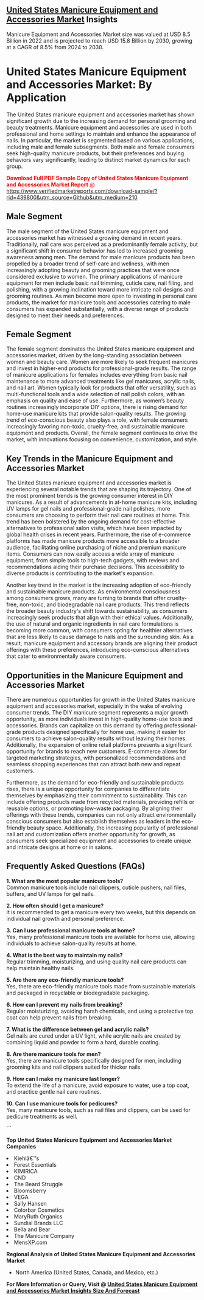 <h2><a href="https://www.verifiedmarketreports.com/download-sample/?rid=439800&amp;utm_source=Github&amp;utm_medium=210" target="_blank">United States Manicure Equipment and Accessories Market</a> Insights</h2><p>Manicure Equipment and Accessories Market size was valued at USD 8.5 Billion in 2022 and is projected to reach USD 15.8 Billion by 2030, growing at a CAGR of 8.5% from 2024 to 2030.</p><p><h1>United States Manicure Equipment and Accessories Market: By Application</h1><p>The United States manicure equipment and accessories market has shown significant growth due to the increasing demand for personal grooming and beauty treatments. Manicure equipment and accessories are used in both professional and home settings to maintain and enhance the appearance of nails. In particular, the market is segmented based on various applications, including male and female subsegments. Both male and female consumers seek high-quality manicure products, but their preferences and buying behaviors vary significantly, leading to distinct market dynamics for each group.</p><p><p><span class=""><span style="color: #ff0000;"><strong>Download Full PDF Sample Copy of United States Manicure Equipment and Accessories Market Report</strong> @ </span><a href="https://www.verifiedmarketreports.com/download-sample/?rid=439800&amp;utm_source=Github&amp;utm_medium=210" target="_blank">https://www.verifiedmarketreports.com/download-sample/?rid=439800&amp;utm_source=Github&amp;utm_medium=210</a></span></p></p><h2>Male Segment</h2><p>The male segment of the United States manicure equipment and accessories market has witnessed a growing demand in recent years. Traditionally, nail care was perceived as a predominantly female activity, but a significant shift in consumer behavior has led to increased grooming awareness among men. The demand for male manicure products has been propelled by a broader trend of self-care and wellness, with men increasingly adopting beauty and grooming practices that were once considered exclusive to women. The primary applications of manicure equipment for men include basic nail trimming, cuticle care, nail filing, and polishing, with a growing inclination toward more intricate nail designs and grooming routines. As men become more open to investing in personal care products, the market for manicure tools and accessories catering to male consumers has expanded substantially, with a diverse range of products designed to meet their needs and preferences.</p><h2>Female Segment</h2><p>The female segment dominates the United States manicure equipment and accessories market, driven by the long-standing association between women and beauty care. Women are more likely to seek frequent manicures and invest in higher-end products for professional-grade results. The range of manicure applications for females includes everything from basic nail maintenance to more advanced treatments like gel manicures, acrylic nails, and nail art. Women typically look for products that offer versatility, such as multi-functional tools and a wide selection of nail polish colors, with an emphasis on quality and ease of use. Furthermore, as women’s beauty routines increasingly incorporate DIY options, there is rising demand for home-use manicure kits that provide salon-quality results. The growing trend of eco-conscious beauty also plays a role, with female consumers increasingly favoring non-toxic, cruelty-free, and sustainable manicure equipment and products. Overall, the female segment continues to drive the market, with innovations focusing on convenience, customization, and style.</p><h2>Key Trends in the Manicure Equipment and Accessories Market</h2><p>The United States manicure equipment and accessories market is experiencing several notable trends that are shaping its trajectory. One of the most prominent trends is the growing consumer interest in DIY manicures. As a result of advancements in at-home manicure kits, including UV lamps for gel nails and professional-grade nail polishes, more consumers are choosing to perform their nail care routines at home. This trend has been bolstered by the ongoing demand for cost-effective alternatives to professional salon visits, which have been impacted by global health crises in recent years. Furthermore, the rise of e-commerce platforms has made manicure products more accessible to a broader audience, facilitating online purchasing of niche and premium manicure items. Consumers can now easily access a wide array of manicure equipment, from simple tools to high-tech gadgets, with reviews and recommendations aiding their purchase decisions. This accessibility to diverse products is contributing to the market's expansion.</p><p>Another key trend in the market is the increasing adoption of eco-friendly and sustainable manicure products. As environmental consciousness among consumers grows, many are turning to brands that offer cruelty-free, non-toxic, and biodegradable nail care products. This trend reflects the broader beauty industry's shift towards sustainability, as consumers increasingly seek products that align with their ethical values. Additionally, the use of natural and organic ingredients in nail care formulations is becoming more common, with consumers opting for healthier alternatives that are less likely to cause damage to nails and the surrounding skin. As a result, manicure equipment and accessory brands are aligning their product offerings with these preferences, introducing eco-conscious alternatives that cater to environmentally aware consumers.</p><h2>Opportunities in the Manicure Equipment and Accessories Market</h2><p>There are numerous opportunities for growth in the United States manicure equipment and accessories market, especially in the wake of evolving consumer trends. The DIY manicure segment represents a major growth opportunity, as more individuals invest in high-quality home-use tools and accessories. Brands can capitalize on this demand by offering professional-grade products designed specifically for home use, making it easier for consumers to achieve salon-quality results without leaving their homes. Additionally, the expansion of online retail platforms presents a significant opportunity for brands to reach new customers. E-commerce allows for targeted marketing strategies, with personalized recommendations and seamless shopping experiences that can attract both new and repeat customers.</p><p>Furthermore, as the demand for eco-friendly and sustainable products rises, there is a unique opportunity for companies to differentiate themselves by emphasizing their commitment to sustainability. This can include offering products made from recycled materials, providing refills or reusable options, or promoting low-waste packaging. By aligning their offerings with these trends, companies can not only attract environmentally conscious consumers but also establish themselves as leaders in the eco-friendly beauty space. Additionally, the increasing popularity of professional nail art and customization offers another opportunity for growth, as consumers seek specialized equipment and accessories to create unique and intricate designs at home or in salons.</p><h2>Frequently Asked Questions (FAQs)</h2><p><strong>1. What are the most popular manicure tools?</strong><br>Common manicure tools include nail clippers, cuticle pushers, nail files, buffers, and UV lamps for gel nails.</p><p><strong>2. How often should I get a manicure?</strong><br>It is recommended to get a manicure every two weeks, but this depends on individual nail growth and personal preference.</p><p><strong>3. Can I use professional manicure tools at home?</strong><br>Yes, many professional manicure tools are available for home use, allowing individuals to achieve salon-quality results at home.</p><p><strong>4. What is the best way to maintain my nails?</strong><br>Regular trimming, moisturizing, and using quality nail care products can help maintain healthy nails.</p><p><strong>5. Are there any eco-friendly manicure tools?</strong><br>Yes, there are eco-friendly manicure tools made from sustainable materials and packaged in recyclable or biodegradable packaging.</p><p><strong>6. How can I prevent my nails from breaking?</strong><br>Regular moisturizing, avoiding harsh chemicals, and using a protective top coat can help prevent nails from breaking.</p><p><strong>7. What is the difference between gel and acrylic nails?</strong><br>Gel nails are cured under a UV light, while acrylic nails are created by combining liquid and powder to form a hard, durable coating.</p><p><strong>8. Are there manicure tools for men?</strong><br>Yes, there are manicure tools specifically designed for men, including grooming kits and nail clippers suited for thicker nails.</p><p><strong>9. How can I make my manicure last longer?</strong><br>To extend the life of a manicure, avoid exposure to water, use a top coat, and practice gentle nail care routines.</p><p><strong>10. Can I use manicure tools for pedicures?</strong><br>Yes, many manicure tools, such as nail files and clippers, can be used for pedicure treatments as well.</p>```</p><p><strong>Top United States Manicure Equipment and Accessories Market Companies</strong></p><div data-test-id=""><p><li>Kiehlâ€™s</li><li> Forest Essentials</li><li> KIMIRICA</li><li> CND</li><li> The Beard Struggle</li><li> Bloomsberry</li><li> VEGA</li><li> Sally Hansen</li><li> Colorbar Cosmetics</li><li> MaryRuth Organics</li><li> Sundial Brands LLC</li><li> Bella and Bear</li><li> The Manicure Company</li><li> MensXP.com</li></p><div><strong>Regional Analysis of&nbsp;United States Manicure Equipment and Accessories Market</strong></div><ul><li dir="ltr"><p dir="ltr">North America&nbsp;(United States, Canada, and Mexico, etc.)</p></li></ul><p><strong>For More Information or Query, Visit @&nbsp;</strong><strong><a href="https://www.verifiedmarketreports.com/product/manicure-equipment-and-accessories-market/?utm_source=Github&amp;utm_medium=210" target="_blank">United States Manicure Equipment and Accessories Market Insights Size And Forecast</a></strong></p></div>
